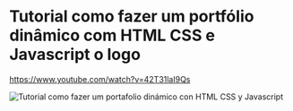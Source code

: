 # Tutorial como fazer um portfólio dinâmico com HTML CSS e Javascript o logo

https://www.youtube.com/watch?v=42T31laI9Qs

![Tutorial como fazer um portafolio dinámico con HTML CSS y Javascript](https://garrettmasters.github.io/img/thumb.png)
